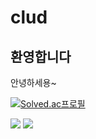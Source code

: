 # clud
## 환영합니다
안녕하세용~

[![Solved.ac프로필](http://mazassumnida.wtf/api/v2/generate_badge?boj=mhkr03)](https://solved.ac/mhkr03)


<img src="https://img.shields.io/badge/unity-%23000000.svg?&style=for-the-badge&logo=unity&logoColor=white"/>
<img src="https://img.shields.io/badge/unreal%20engine-%23313131.svg?&style=for-the-badge&logo=unreal%20engine&logoColor=white"/>
